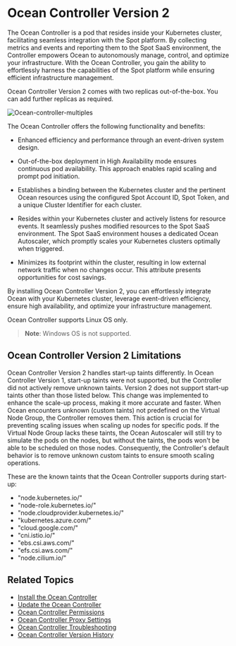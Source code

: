 <meta name=“robots” content=“noindex”>

# Ocean Controller Version 2 

The Ocean Controller is a pod that resides inside your Kubernetes cluster, facilitating seamless integration with the Spot platform. By collecting metrics and events and reporting them to the Spot SaaS environment, the Controller empowers Ocean to autonomously manage, control, and optimize your infrastructure. With the Ocean Controller, you gain the ability to effortlessly harness the capabilities of the Spot platform while ensuring efficient infrastructure management.

Ocean Controller Version 2 comes with two replicas out-of-the-box. You can add further replicas as required. 

![Ocean-controller-multiples](https://github.com/spotinst/help/assets/159915991/42ff4102-589b-40bd-8293-723114ca8718)

The Ocean Controller offers the following functionality and benefits: 

*   Enhanced efficiency and performance through an event-driven system design. 

*   Out-of-the-box deployment in High Availability mode ensures continuous pod availability. This approach enables rapid scaling and prompt pod initiation. 

*   Establishes a binding between the Kubernetes cluster and the pertinent Ocean resources using the configured Spot Account ID, Spot Token, and a unique Cluster Identifier for each cluster. 

*   Resides within your Kubernetes cluster and actively listens for resource events. It seamlessly pushes modified resources to the Spot SaaS environment. The Spot SaaS environment houses a dedicated Ocean Autoscaler, which promptly scales your Kubernetes clusters optimally when triggered. 

*   Minimizes its footprint within the cluster, resulting in low external network traffic when no changes occur. This attribute presents opportunities for cost savings. 

By installing Ocean Controller Version 2, you can effortlessly integrate Ocean with your Kubernetes cluster, leverage event-driven efficiency, ensure high availability, and optimize your infrastructure management. 

Ocean Controller supports Linux OS only. 

>**Note**: Windows OS is not supported.

## Ocean Controller Version 2 Limitations

Ocean Controller Version 2 handles start-up taints differently. In Ocean Controller Version 1, start-up taints were not supported, but the Controller did not actively remove unknown taints.
Version 2 does not support start-up taints other than those listed below. This change was implemented to enhance the scale-up process, making it more accurate and faster.
When Ocean encounters unknown (custom taints) not predefined on the Virtual Node Group, the Controller removes them. This action is crucial for preventing scaling issues when scaling up nodes for specific pods. If the Virtual Node Group lacks these taints, the Ocean Autoscaler will still try to simulate the pods on the nodes, but without the taints, the pods won't be able to be scheduled on those nodes. Consequently, the Controller's default behavior is to remove unknown custom taints to ensure smooth scaling operations.

These are the known taints that the Ocean Controller supports during start-up:

 * "node.kubernetes.io/"
 * "node-role.kubernetes.io/"
 * "node.cloudprovider.kubernetes.io/"
 * "kubernetes.azure.com/"
 * "cloud.google.com/"
 * "cni.istio.io/"
 * "ebs.csi.aws.com/"
 * "efs.csi.aws.com/"
 * "node.cilium.io/"

## Related Topics

*  [Install the Ocean Controller](https://docs.spot.io/ocean/tutorials/spot-kubernetes-controller/ocean-controller-two-install)
*  [Update the Ocean Controller](https://docs.spot.io/ocean/tutorials/spot-kubernetes-controller/ocean-controller-two-update)
*  [Ocean Controller Permissions](https://docs.spot.io/ocean/tutorials/spot-kubernetes-controller/ocean-controller-two-permissions)
*  [Ocean Controller Proxy Settings](https://docs.spot.io/ocean/tutorials/spot-kubernetes-controller/ocean-controller-two-proxy)
*  [Ocean Controller Troubleshooting](https://docs.spot.io/ocean/tutorials/spot-kubernetes-controller/ocean-controller-two-ts)
*  [Ocean Controller Version History](https://docs.spot.io/ocean/tutorials/spot-kubernetes-controller/controller-version-two-hist)



